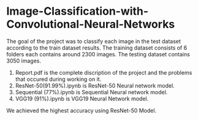 # Image-Classification-with-Convolutional-Neural-Networks
The goal of the project was to classify each image in the test dataset according to the train dataset results.
The training dataset consists of 6 folders each contains around 2300 images.
The testing dataset contains 3050 images.

1) Report.pdf is the complete discription of the project and the problems that occured during working on it.
2) ResNet-50(91.99%).ipynb is ResNet-50 Neural network model.
3) Sequential (77%).ipynb is Sequential Neural network model.
4) VGG19 (91%).ipynb is VGG19 Neural Network model.

We achieved the highest accuracy using ResNet-50 Model.

